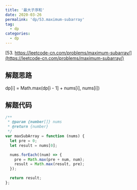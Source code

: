 ```yaml
---
title: '最大子序和'
date: 2020-03-26
permalink: 'dp/53.maximum-subarray'
tag:
  - dp
categories:
  - dp
---
```


[53. https://leetcode-cn.com/problems/maximum-subarray/](https://leetcode-cn.com/problems/maximum-subarray/)

## 解题思路

dp[i] = Math.max(dp[i - 1] + nums[i], nums[i])

## 解题代码

```js
/**
 * @param {number[]} nums
 * @return {number}
 */
var maxSubArray = function (nums) {
  let pre = 0;
  let result = nums[0];

  nums.forEach((num) => {
    pre = Math.max(pre + num, num);
    result = Math.max(result, pre);
  });

  return result;
};
```

